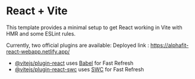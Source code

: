 # React + Vite

This template provides a minimal setup to get React working in Vite with HMR and some ESLint rules.

Currently, two official plugins are available:
Deployed link : https://alphafit-react-webapp.netlify.app/
- [@vitejs/plugin-react](https://github.com/vitejs/vite-plugin-react/blob/main/packages/plugin-react/README.md) uses [Babel](https://babeljs.io/) for Fast Refresh
- [@vitejs/plugin-react-swc](https://github.com/vitejs/vite-plugin-react-swc) uses [SWC](https://swc.rs/) for Fast Refresh
